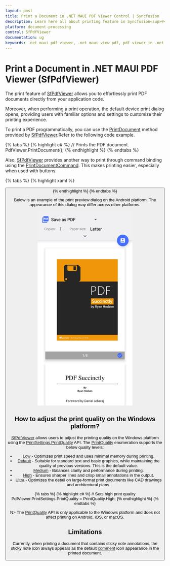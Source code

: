 ```yaml
---
layout: post
title: Print a Document in .NET MAUI PDF Viewer Control | Syncfusion
description: Learn here all about printing feature in Syncfusion<sup>®</sup> .NET MAUI PDF Viewer (SfPdfViewer) control and more.
platform: document-processing
control: SfPdfViewer
documentation: ug
keywords: .net maui pdf viewer, .net maui view pdf, pdf viewer in .net maui, .net maui open pdf, maui pdf viewer, maui pdf view
---
```


# Print a Document in .NET MAUI PDF Viewer (SfPdfViewer)

The print feature of [SfPdfViewer](https://help.syncfusion.com/cr/maui/Syncfusion.Maui.PdfViewer.SfPdfViewer.html) allows you to effortlessly print PDF documents directly from your application code.

Moreover, when performing a print operation, the default device print dialog opens, providing users with familiar options and settings to customize their printing experience.

To print a PDF programmatically, you can use the [PrintDocument](https://help.syncfusion.com/cr/maui/Syncfusion.Maui.PdfViewer.SfPdfViewer.html#Syncfusion_Maui_PdfViewer_SfPdfViewer_PrintDocument) method provided by [SfPdfViewer](https://help.syncfusion.com/cr/maui/Syncfusion.Maui.PdfViewer.SfPdfViewer.html).Refer to the following code example.

{% tabs %}
{% highlight c# %}
// Prints the PDF document.
PdfViewer.PrintDocument();
{% endhighlight %}
{% endtabs %}

Also, [SfPdfViewer](https://help.syncfusion.com/cr/maui/Syncfusion.Maui.PdfViewer.SfPdfViewer.html) provides another way to print through command binding using the [PrintDocumentCommand](https://help.syncfusion.com/cr/maui/Syncfusion.Maui.PdfViewer.SfPdfViewer.html#Syncfusion_Maui_PdfViewer_SfPdfViewer_PrintDocumentCommand). This makes printing easier, especially when used with buttons.

{% tabs %}
{% highlight xaml %}
<!-- Prints the PDF document. -->
<Button Text="Print" Command="{Binding Source={x:Reference PdfViewer},Path=PrintDocumentCommand}"/>
{% endhighlight %} 
{% endtabs %}

Below is an example of the print preview dialog on the Android platform. The appearance of this dialog may differ across other platforms.

![Printing PDF Files in .NET MAUI PDF Viewer](Images/Print/print.png)

## How to adjust the print quality on the Windows platform?

[SfPdfViewer](https://help.syncfusion.com/cr/maui/Syncfusion.Maui.PdfViewer.SfPdfViewer.html) allows users to adjust the printing quality on the Windows platform using the  [PrintSettings.PrintQuality](https://help.syncfusion.com/cr/maui/Syncfusion.Maui.PdfViewer.PrintSettings.html#Syncfusion_Maui_PdfViewer_PrintSettings_PrintQuality) API. The [PrintQuality](https://help.syncfusion.com/cr/maui/Syncfusion.Maui.PdfViewer.PrintQuality.html) enumeration supports the below quality levels:
* [Low](https://help.syncfusion.com/cr/maui/Syncfusion.Maui.PdfViewer.PrintQuality.html#Syncfusion_Maui_PdfViewer_PrintQuality_Low) - Optimizes print speed and uses minimal memory during printing.
* [Default](https://help.syncfusion.com/cr/maui/Syncfusion.Maui.PdfViewer.PrintQuality.html#Syncfusion_Maui_PdfViewer_PrintQuality_Default) - Suitable for standard text and basic graphics, while maintaining the quality of previous versions. This is the default value.
* [Medium](https://help.syncfusion.com/cr/maui/Syncfusion.Maui.PdfViewer.PrintQuality.html#Syncfusion_Maui_PdfViewer_PrintQuality_Medium) - Balances clarity and performance during printing.
* [High](https://help.syncfusion.com/cr/maui/Syncfusion.Maui.PdfViewer.PrintQuality.html#Syncfusion_Maui_PdfViewer_PrintQuality_High) - Ensures sharper lines and crisp small annotations in the output.
* [Ultra](https://help.syncfusion.com/cr/maui/Syncfusion.Maui.PdfViewer.PrintQuality.html#Syncfusion_Maui_PdfViewer_PrintQuality_Ultra) - Optimizes the detail on large-format print documents like CAD drawings and architectural plans.

{% tabs %}
{% highlight c# %}
// Sets high print quality
PdfViewer.PrintSettings.PrintQuality = PrintQuality.High;
{% endhighlight %}
{% endtabs %}

N> The [PrintQuality](https://help.syncfusion.com/cr/maui/Syncfusion.Maui.PdfViewer.PrintSettings.html#Syncfusion_Maui_PdfViewer_PrintSettings_PrintQuality) API is only applicable to the Windows platform and does not affect printing on Android, iOS, or macOS.

## Limitations

Currently, when printing a document that contains sticky note annotations, the sticky note icon always appears as the default [comment](https://help.syncfusion.com/cr/maui/Syncfusion.Maui.PdfViewer.StickyNoteIcon.html#Syncfusion_Maui_PdfViewer_StickyNoteIcon_Comment) icon appearance in the printed document.
